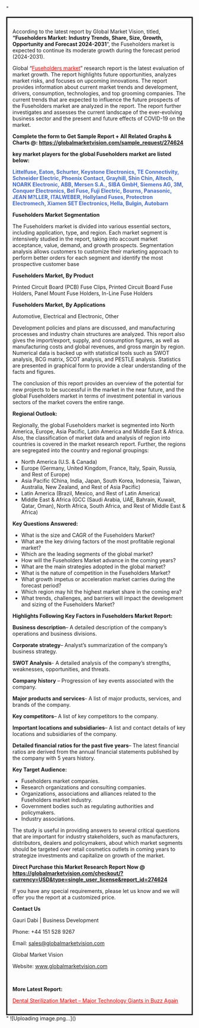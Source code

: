 "<div style='border: 3px solid black; padding: 1em;'>

According to the latest report by Global Market Vision, titled, <strong>“Fuseholders Market: Industry Trends, Share, Size, Growth, Opportunity and Forecast 2024-2031</strong>“, the Fuseholders market is expected to continue its moderate growth during the forecast period (2024-2031).

Global “<a style='color: #ff0000;' href='https://globalmarketvision.com/reports/global-fuseholders-market/274624'>Fuseholders market</a>” research report is the latest evaluation of market growth. The report highlights future opportunities, analyzes market risks, and focuses on upcoming innovations. The report provides information about current market trends and development, drivers, consumption, technologies, and top grooming companies. The current trends that are expected to influence the future prospects of the Fuseholders market are analyzed in the report. The report further investigates and assesses the current landscape of the ever-evolving business sector and the present and future effects of COVID-19 on the market.

<strong>Complete the form to Get Sample Report + All Related Graphs &amp; Charts @: <a style='color: #ff0000;' href='https://globalmarketvision.com/sample_request/274624?utm_source=linkedinPulse&utm_medium=SN&utm_campaign=SN'><strong>https://globalmarketvision.com/sample_request/274624</strong></a></strong>

<strong>key market players for the global Fuseholders market are listed below:</strong>

<strong style='color: #4169e1;'>Littelfuse, Eaton, Schurter, Keystone Electronics, TE Connectivity, Schneider Electric, Phoenix Contact, Grayhill, Shin Chin, Altech, NOARK Electronic, ABB, Mersen S.A., SIBA GmbH, Siemens AG, 3M, Conquer Electronics, Bel Fuse, Fuji Electric, Bourns, Panasonic, JEAN M?LLER, ITALWEBER, Hollyland Fuses, Protectron Electromech, Xiamen SET Electronics, Hella, Bulgin, Autobarn</strong>

<strong>Fuseholders Market Segmentation</strong>

The Fuseholders market is divided into various essential sectors, including application, type, and region. Each market segment is intensively studied in the report, taking into account market acceptance, value, demand, and growth prospects. Segmentation analysis allows customers to customize their marketing approach to perform better orders for each segment and identify the most prospective customer base

<strong>Fuseholders Market, By Product</strong>

Printed Circuit Board (PCB) Fuse Clips, Printed Circuit Board Fuse Holders, Panel Mount Fuse Holders, In-Line Fuse Holders

<strong>Fuseholders Market, By Applications</strong>

Automotive, Electrical and Electronic, Other

Development policies and plans are discussed, and manufacturing processes and industry chain structures are analyzed. This report also gives the import/export, supply, and consumption figures, as well as manufacturing costs and global revenues, and gross margin by region. Numerical data is backed up with statistical tools such as SWOT analysis, BCG matrix, SCOT analysis, and PESTLE analysis. Statistics are presented in graphical form to provide a clear understanding of the facts and figures.

The conclusion of this report provides an overview of the potential for new projects to be successful in the market in the near future, and the global Fuseholders market in terms of investment potential in various sectors of the market covers the entire range.

<strong>Regional Outlook:</strong>

Regionally, the global Fuseholders market is segmented into North America, Europe, Asia Pacific, Latin America and Middle East &amp; Africa. Also, the classification of market data and analysis of region into countries is covered in the market research report. Further, the regions are segregated into the country and regional groupings:
<ul>
  <li>North America (U.S. &amp; Canada)</li>
  <li>Europe (Germany, United Kingdom, France, Italy, Spain, Russia, and Rest of Europe)</li>
  <li>Asia Pacific (China, India, Japan, South Korea, Indonesia, Taiwan, Australia, New Zealand, and Rest of Asia Pacific)</li>
  <li>Latin America (Brazil, Mexico, and Rest of Latin America)</li>
  <li>Middle East &amp; Africa (GCC (Saudi Arabia, UAE, Bahrain, Kuwait, Qatar, Oman), North Africa, South Africa, and Rest of Middle East &amp; Africa)</li>
</ul>
<strong>Key Questions Answered:</strong>
<ul>
  <li>What is the size and CAGR of the Fuseholders Market?</li>
  <li>What are the key driving factors of the most profitable regional market?</li>
  <li>Which are the leading segments of the global market?</li>
  <li>How will the Fuseholders Market advance in the coming years?</li>
  <li>What are the main strategies adopted in the global market?</li>
  <li>What is the nature of competition in the Fuseholders Market?</li>
  <li>What growth impetus or acceleration market carries during the forecast period?</li>
  <li>Which region may hit the highest market share in the coming era?</li>
  <li>What trends, challenges, and barriers will impact the development and sizing of the Fuseholders Market?</li>
</ul>
<strong>Highlights Following Key Factors in Fuseholders Market Report:</strong>

<strong>Business description</strong>– A detailed description of the company’s operations and business divisions.

<strong>Corporate strategy</strong>– Analyst’s summarization of the company’s business strategy.

<strong>SWOT Analysis</strong>- A detailed analysis of the company’s strengths, weaknesses, opportunities, and threats.

<strong>Company history</strong> – Progression of key events associated with the company.

<strong>Major products and services</strong>- A list of major products, services, and brands of the company.

<strong>Key competitors</strong>– A list of key competitors to the company.

<strong>Important locations and subsidiaries</strong>– A list and contact details of key locations and subsidiaries of the company.

<strong>Detailed financial ratios for the past five years</strong>– The latest financial ratios are derived from the annual financial statements published by the company with 5 years history.

<strong>Key Target Audience:</strong>
<ul>
  <li>Fuseholders market companies.</li>
  <li>Research organizations and consulting companies.</li>
  <li>Organizations, associations and alliances related to the Fuseholders market industry.</li>
  <li>Government bodies such as regulating authorities and policymakers.</li>
  <li>Industry associations.</li>
</ul>
The study is useful in providing answers to several critical questions that are important for industry stakeholders, such as manufacturers, distributors, dealers and policymakers, about which market segments should be targeted over retail cosmetics outlets in coming years to strategize investments and capitalize on growth of the market.

<strong>Direct Purchase this Market Research Report Now @ </strong><strong><a style='color: #ff0000;' href='https://globalmarketvision.com/checkout/?currency=USD&type=single_user_license&report_id=274624?utm_source=linkedinPulse&utm_medium=SN&utm_campaign=SN'><strong>https://globalmarketvision.com/checkout/?currency=USD&type=single_user_license&report_id=274624</strong></a></strong>

If you have any special requirements, please let us know and we will offer you the report at a customized price.
<p id='ember58' class='ember-view reader-content-blocks__paragraph'><strong>Contact Us</strong></p>
<p id='ember59' class='ember-view reader-content-blocks__paragraph'>Gauri Dabi | Business Development</p>
<p id='ember60' class='ember-view reader-content-blocks__paragraph'>Phone: +44 151 528 9267</p>
Email: <a href='mailto:sales@globalmarketvision.com'>sales@globalmarketvision.com</a>

Global Market Vision

Website: <a href='http://www.globalmarketvision.com'>www.globalmarketvision.com</a>

&nbsp;

<strong>More Latest Report:</strong>

<a style='color: #ff0000;' href='https://medium.com/@rucharoy818/dental-sterilization-market-major-technology-giants-in-buzz-again-b146141c33c6'>Dental Sterilization Market – Major Technology Giants in Buzz Again</a>

</div>"
![Uploading image.png…]()
